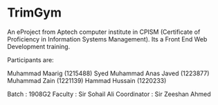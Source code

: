 # TrimGym
An eProject from Aptech computer institute in CPISM (Certificate of Proficiency in Information Systems Management). 
Its a Front End Web Development training.

Participants are:

Muhammad Maarig (1215488)
Syed Muhammad Anas Javed (1223877)
Muhammad Zain (1221139)
Hammad Hussain (1220233)

Batch : 1908G2
Faculty : Sir Sohail Ali
Coordinator : Sir Zeeshan Ahmed
